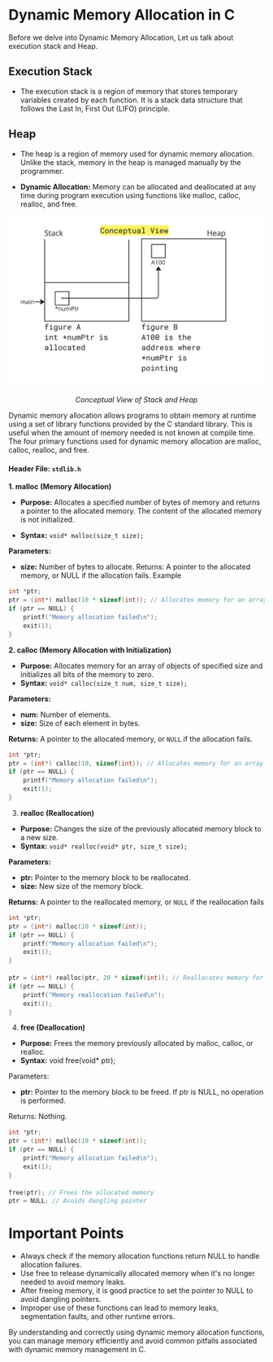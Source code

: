 # Dynamic Memory Allocation in C

Before we delve into Dynamic Memory Allocation, Let us talk about execution stack and Heap.

## Execution Stack

- The execution stack is a region of memory that stores temporary variables created by each function. It is a stack data structure that follows the Last In, First Out (LIFO) principle.

## Heap

- The heap is a region of memory used for dynamic memory allocation. Unlike the stack, memory in the heap is managed manually by the programmer. 

- **Dynamic Allocation:** Memory can be allocated and deallocated at any time during program execution using functions like malloc, calloc, realloc, and free.




<img src="../images/visualizationofstackheap.png">
<p align = "center">
    <i>Conceptual View of Stack and Heap</i>
</p>



Dynamic memory allocation allows programs to obtain memory at runtime using a set of library functions provided by the C standard library. This is useful when the amount of memory needed is not known at compile time. The four primary functions used for dynamic memory allocation are malloc, calloc, realloc, and free.

####  Header File: `stdlib.h`

**1. malloc (Memory Allocation)**

- **Purpose:** Allocates a specified number of bytes of memory and returns a pointer to the allocated memory. The content of the allocated memory is not initialized.

- **Syntax:** `void* malloc(size_t size);`

**Parameters:**
- **size:** Number of bytes to allocate.
Returns: A pointer to the allocated memory, or NULL if the allocation fails.
Example

```c
int *ptr;
ptr = (int*) malloc(10 * sizeof(int)); // Allocates memory for an array of 10 integers
if (ptr == NULL) {
    printf("Memory allocation failed\n");
    exit(1);
}
```


**2. calloc (Memory Allocation with Initialization)**
- **Purpose:** Allocates memory for an array of objects of specified size and initializes all bits of the memory to zero.
- **Syntax:** `void* calloc(size_t num, size_t size);`

**Parameters:**
- **num:** Number of elements.
- **size:** Size of each element in bytes.

**Returns:** A pointer to the allocated memory, or `NULL` if the allocation fails.

```c
int *ptr;
ptr = (int*) calloc(10, sizeof(int)); // Allocates memory for an array of 10 integers and initializes them to zero
if (ptr == NULL) {
    printf("Memory allocation failed\n");
    exit(1);
}
```

3. **realloc (Reallocation)**

- **Purpose:** Changes the size of the previously allocated memory block to a new size.
- **Syntax:** `void* realloc(void* ptr, size_t size);`

**Parameters:**
- **ptr:** Pointer to the memory block to be reallocated.
- **size:** New size of the memory block.

**Returns:** A pointer to the reallocated memory, or `NULL` if the reallocation fails

```c
int *ptr;
ptr = (int*) malloc(10 * sizeof(int));
if (ptr == NULL) {
    printf("Memory allocation failed\n");
    exit(1);
}

ptr = (int*) realloc(ptr, 20 * sizeof(int)); // Reallocates memory for an array of 20 integers
if (ptr == NULL) {
    printf("Memory reallocation failed\n");
    exit(1);
}
```

4. **free (Deallocation)**

- **Purpose:** Frees the memory previously allocated by malloc, calloc, or realloc.
- **Syntax:** void free(void* ptr);

Parameters:
- **ptr:** Pointer to the memory block to be freed. If ptr is NULL, no operation is performed.

Returns: Nothing.
```c
int *ptr;
ptr = (int*) malloc(10 * sizeof(int));
if (ptr == NULL) {
    printf("Memory allocation failed\n");
    exit(1);
}

free(ptr); // Frees the allocated memory
ptr = NULL; // Avoids dangling pointer
```

# Important Points
- Always check if the memory allocation functions return NULL to handle allocation failures.
- Use free to release dynamically allocated memory when it's no longer needed to avoid memory leaks.
- After freeing memory, it is good practice to set the pointer to NULL to avoid dangling pointers.
- Improper use of these functions can lead to memory leaks, segmentation faults, and other runtime errors.

By understanding and correctly using dynamic memory allocation functions, you can manage memory efficiently and avoid common pitfalls associated with dynamic memory management in C.